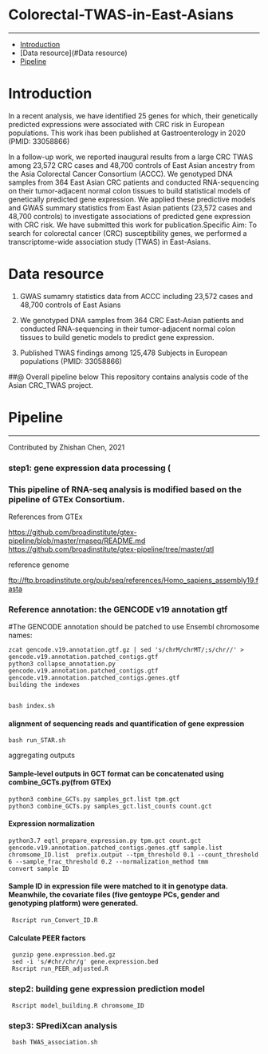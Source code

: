 # Colorectal-TWAS-in-East-Asians
---
* [Introduction](#Introduction)
* [Data resource](#Data resource)
* [Pipeline](#Pipeline)

<a name="Introduction"/>

# Introduction
In a recent analysis, we have identified 25 genes for which, their genetically predicted expressions were associated with CRC risk in European populations. This work ihas been published at Gastroenterology in 2020 (PMID: 33058866)

In a follow-up work, we reported inaugural results from a large CRC TWAS among 23,572 CRC cases and 48,700 controls of East Asian ancestry from the Asia Colorectal Cancer Consortium (ACCC). We genotyped DNA samples from 364 East Asian CRC patients and conducted RNA-sequencing on their tumor-adjacent normal colon tissues to build statistical models of genetically predicted gene expression. We applied these predictive models and GWAS summary statistics from East Asian patients (23,572 cases and 48,700 controls) to investigate associations of predicted gene expression with CRC risk. We have submitted this work for publication.Specific Aim: To search for colorectal cancer (CRC) susceptibility genes, we performed a transcriptome-wide association study (TWAS) in East-Asians. 

<a name="Data resource"/>

# Data resource

1. GWAS sumamry statistics data from ACCC including 23,572 cases and 48,700 controls of East Asians

2. We genotyped DNA samples from 364 CRC East-Asian patients and conducted RNA-sequencing in their tumor-adjacent normal colon tissues to build genetic models to predict gene expression. 

3. Published TWAS findings among 125,478 Subjects in European populations (PMID: 33058866)

##@ Overall pipeline below 
This repository contains analysis code of the Asian CRC_TWAS project.


<a name="Pipeline"/>

# Pipeline 
---
Contributed by Zhishan Chen, 2021

### step1: gene expression data processing (
### This pipeline of RNA-seq analysis is modified based on the pipeline of GTEx Consortium.
References from GTEx

https://github.com/broadinstitute/gtex-pipeline/blob/master/rnaseq/README.md https://github.com/broadinstitute/gtex-pipeline/tree/master/qtl

reference genome

ftp://ftp.broadinstitute.org/pub/seq/references/Homo_sapiens_assembly19.fasta



### Reference annotation: the GENCODE v19 annotation gtf

#The GENCODE annotation should be patched to use Ensembl chromosome names:
```
zcat gencode.v19.annotation.gtf.gz | sed 's/chrM/chrMT/;s/chr//' > gencode.v19.annotation.patched_contigs.gtf   
python3 collapse_annotation.py gencode.v19.annotation.patched_contigs.gtf gencode.v19.annotation.patched_contigs.genes.gtf
building the indexes


bash index.sh
```
####  alignment of sequencing reads and quantification of gene expression
```
bash run_STAR.sh
```
aggregating outputs

####  Sample-level outputs in GCT format can be concatenated using combine_GCTs.py(from GTEx)
```
python3 combine_GCTs.py samples_gct.list tpm.gct
python3 combine_GCTs.py samples_gct.list_counts count.gct
```
#### Expression normalization
```
python3.7 eqtl_prepare_expression.py tpm.gct count.gct gencode.v19.annotation.patched_contigs.genes.gtf sample.list chromsome_ID.list  prefix.output --tpm_threshold 0.1 --count_threshold 6 --sample_frac_threshold 0.2 --normalization_method tmm
convert sample ID
```
#### Sample ID in expression file were matched to it in genotype data. Meanwhile, the covariate files (five gentoype PCs, gender and genotyping platform) were generated.
```
 Rscript run_Convert_ID.R
```
####  Calculate PEER factors
```
 gunzip gene.expression.bed.gz
 sed -i 's/#chr/chr/g' gene.expression.bed
 Rscript run_PEER_adjusted.R
```
 ### step2: building gene expression prediction model
```
 Rscript model_building.R chromsome_ID
```
 ### step3: SPrediXcan analysis
```
 bash TWAS_association.sh
```
